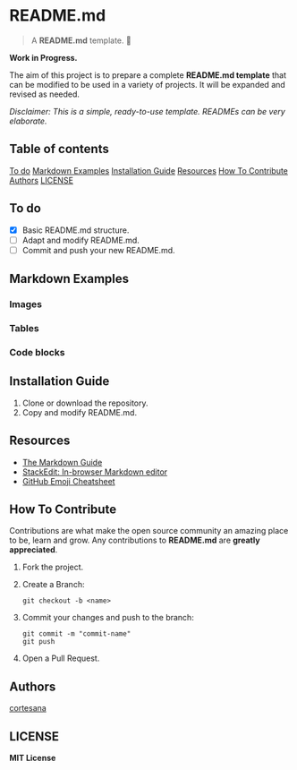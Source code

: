 # README.md

>  A **README.md** template. :speech_balloon:

**Work in Progress.**

The aim of this project is to prepare a complete **README.md template** that can be modified to be used in a variety of projects. It will be expanded and revised as needed.

*Disclaimer: This is a simple, ready-to-use template. READMEs can be very elaborate.*

## Table of contents
[To do](#to-do)
[Markdown Examples](#examples)
[Installation Guide](#installation)
[Resources](#resources)
[How To Contribute](#contributions)
[Authors](#authos)
[LICENSE](#license)

<a name="to-do"/>

## To do

- [x] Basic README.md structure.
- [ ] Adapt and modify README.md.
- [ ] Commit and push your new README.md.

<a name="examples"/>

## Markdown Examples

### Images
### Tables
### Code blocks

<a name="installation"/>

## Installation Guide

1. Clone or download the repository.
2. Copy and modify README.md.

<a name="resources"/>

## Resources

- [The Markdown Guide]([https://www.markdownguide.org/](https://www.markdownguide.org/))
- [StackEdit: In-browser Markdown editor]([https://stackedit.io/](https://stackedit.io/))
- [GitHub Emoji Cheatsheet](https://github.com/ikatyang/emoji-cheat-sheet)

<a name="contributions"/>

## How To Contribute

Contributions are what make the open source community an amazing place to be, learn and grow. Any contributions to **README.md** are **greatly appreciated**.

1. Fork the project.
2. Create a Branch:
	```
	git checkout -b <name>
	```
3. Commit your changes and push to the branch:
	```
	git commit -m "commit-name"
	git push
	```

5. Open a Pull Request.

<a name="authors"/>

## Authors

[cortesana](https://twitter.com/cortesana_dev)

<a name="license"/>

## LICENSE

**MIT License**
